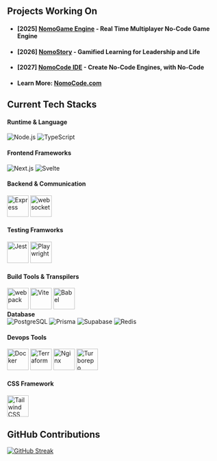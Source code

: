 
   <h2>Projects Working On</h2>
   <ul>
      <li>
         <h4>[2025] <a href="https://nomogame.com">NomoGame Engine</a> - Real Time Multiplayer No-Code Game Engine</h4>
      </li>
      <li>
         <h4>[2026] <a href="https://nomostory.com">NomoStory</a> - Gamified Learning for Leadership and Life</h4>
      </li>
      <li>
         <h4>[2027] <a href="https://nomocode.com/ide">NomoCode IDE</a> - Create No-Code Engines, with No-Code</h4>
      </li>
      <li>
          <h4>Learn More: <a href="https://nomocode.com/">NomoCode.com</a></h4>
      </li>
   </ul>

   <h2>Current Tech Stacks</h2>
   <div>
      <h4>Runtime & Language</h4>
   	<img src="https://img.shields.io/badge/Node.js-43853D?style=for-the-badge&logo=node.js&logoColor=white" alt="Node.js" title="Node.js"/>
   	<img src="https://img.shields.io/badge/TypeScript-007ACC?style=for-the-badge&logo=typescript&logoColor=white" alt="TypeScript" title="TypeScript"/>
      <h4>Frontend Frameworks</h4>
   	<img src="https://img.shields.io/badge/Svelte-4A4A55?style=for-the-badge&logo=svelte&logoColor=FF3E00" alt="Next.js" title="Next.js"/>
   	<img src="https://img.shields.io/badge/React-20232A?style=for-the-badge&logo=react&logoColor=61DAFB" alt="Svelte" title="Svelte"/>
      <h4>Backend & Communication</h4>
   	<img width="50" src="https://user-images.githubusercontent.com/25181517/183859966-a3462d8d-1bc7-4880-b353-e2cbed900ed6.png" alt="Express" title="Express"/>
      <img width="50" src="https://user-images.githubusercontent.com/25181517/187070862-03888f18-2e63-4332-95fb-3ba4f2708e59.png" alt="websocket" title="websocket"/>
      <h4>Testing Framworks</h4>
   	<img width="50" src="https://user-images.githubusercontent.com/25181517/187955005-f4ca6f1a-e727-497b-b81b-93fb9726268e.png" alt="Jest" title="Jest"/>
      <img width="50" src="https://github.com/marwin1991/profile-technology-icons/assets/25181517/37cb517e-d059-4cc0-8124-1a72b663167c" alt="Playwright" title="Playwright"/>
      <h4>Build Tools & Transpilers</h4>
   	<img width="50" src="https://user-images.githubusercontent.com/25181517/187955008-981340e6-b4cc-441b-80cf-7a5e94d29e7e.png" alt="webpack" title="webpack"/>
   	<img width="50" src="https://github-production-user-asset-6210df.s3.amazonaws.com/62091613/261395532-b40892ef-efb8-4b0e-a6b5-d1cfc2f3fc35.png" alt="Vite" title="Vite"/>
   	<img width="50" src="https://github.com/marwin1991/profile-technology-icons/assets/136815194/ecd443af-ebba-4af8-a46e-1bf64d863b5b" alt="Babel" title="Babel"/>
      <h4 style="margin: 0;">Database</h4>
      <img src="https://img.shields.io/badge/postgres-%23316192.svg?style=for-the-badge&logo=postgresql&logoColor=white" alt="PostgreSQL"/>
      <img src="https://img.shields.io/badge/Prisma-3982CE?style=for-the-badge&logo=Prisma&logoColor=white" alt="Prisma"/>
      <img src="https://img.shields.io/badge/Supabase-3ECF8E?style=for-the-badge&logo=supabase&logoColor=white" alt="Supabase"/>
      <img src="https://img.shields.io/badge/redis-%23DD0031.svg?style=for-the-badge&logo=redis&logoColor=white" alt="Redis"/>
      <h4>Devops Tools</h4>
   	<img width="50" src="https://user-images.githubusercontent.com/25181517/117207330-263ba280-adf4-11eb-9b97-0ac5b40bc3be.png" alt="Docker" title="Docker"/>
   	<img width="50" src="https://user-images.githubusercontent.com/25181517/183345121-36788a6e-5462-424a-be67-af1ebeda79a2.png" alt="Terraform" title="Terraform"/>
   	<img width="50" src="https://user-images.githubusercontent.com/25181517/183345125-9a7cd2e6-6ad6-436f-8490-44c903bef84c.png" alt="Nginx" title="Nginx"/>
   	<img width="50" src="https://user-images.githubusercontent.com/4060187/196936104-5797972c-ab10-4834-bd61-0d1e5f442c9c.png" alt="Turborepo" title="Turborepo"/>
      <h4>CSS Framework</h4>
   	<img width="50" src="https://user-images.githubusercontent.com/25181517/202896760-337261ed-ee92-4979-84c4-d4b829c7355d.png" alt="Tailwind CSS" title="Tailwind CSS"/>
   </div>
      
   <h2>GitHub Contributions</h2>
   <a href="https://git.io/streak-stats"><img src="https://streak-stats.demolab.com?user=NomoCode&theme=dark&hide_border=true" alt="GitHub Streak" /></a>

